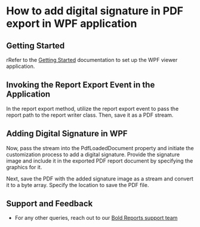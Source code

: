 # How to add digital signature in PDF export in WPF application

## Getting Started

rRefer to the [Getting Started](https://help.boldreports.com/embedded-reporting/wpf-reporting/report-viewer/display-ssrs-rdl-report-in-wpf-application/) documentation to set up the WPF viewer application.

## Invoking the Report Export Event in the Application

In the report export method, utilize the report export event to pass the report path to the report writer class. Then, save it as a PDF stream.

## Adding Digital Signature in WPF

Now, pass the stream into the PdfLoadedDocument property and initiate the customization process to add a digital signature. Provide the signature image and include it in the exported PDF report document by specifying the graphics for it.

Next, save the PDF with the added signature image as a stream and convert it to a byte array. Specify the location to save the PDF file.

## Support and Feedback

* For any other queries, reach out to our [Bold Reports support team](mailto:support@boldreports.com)